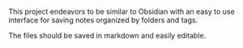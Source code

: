 This project endeavors to be similar to Obsidian with an easy to use interface for saving notes
organized by folders and tags.

The files should be saved in markdown and easily editable. 